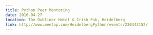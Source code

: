 ```yaml
---
title: Python Peer Mentoring
date: 2016-04-27
location: The Dubliner Hotel & Irish Pub, Heidelberg
link: http://www.meetup.com/HeidelbergPython/events/230343152/
---
```

